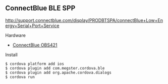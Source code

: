 ## ConnectBlue BLE SPP

http://support.connectblue.com/display/PRODBTSPA/connectBlue+Low+Energy+Serial+Port+Service

Hardware

 * [ConnectBlue OBS421](http://www.u-blox.com/en/bluetooth-wifi-multiradio-modules/bluetooth-modules/obs421-dual-mode-bluetooth-module.html)

Install

    $ cordova platform add ios
    $ cordova plugin add com.megster.cordova.ble
    $ cordova plugin add org.apache.cordova.dialogs
    $ cordova run
